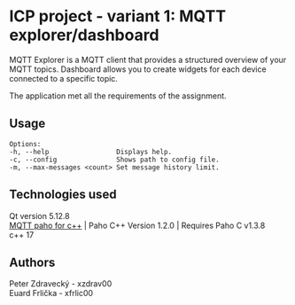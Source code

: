 # ICP project - variant 1: MQTT explorer/dashboard

MQTT Explorer is a MQTT client that provides a structured overview of your MQTT topics.
Dashboard allows you to create widgets for each device connected to a specific topic.

The application met all the requirements of the assignment.

## Usage

```
Options:
-h, --help                 Displays help.
-c, --config               Shows path to config file.
-m, --max-messages <count> Set message history limit.
```

## Technologies used

Qt version 5.12.8  
[MQTT paho for c++](https://github.com/eclipse/paho.mqtt.cpp) | Paho C++ Version 1.2.0 | Requires Paho C v1.3.8  
c++ 17

## Authors

Peter Zdravecký - xzdrav00  
Euard Frlička - xfrlic00
